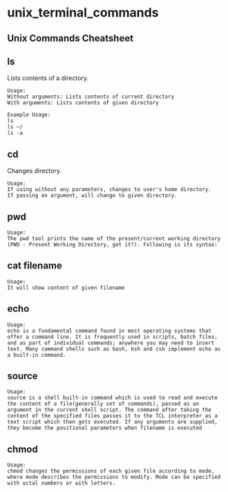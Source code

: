 # unix_terminal_commands

## Unix Commands Cheatsheet

## **ls**

Lists contents of a directory.


    Usage:
    Without arguments: Lists contents of current directory
    With arguments: Lists contents of given directory
    
    Example Usage:
    ls
    ls ~/
    ls -a

## **cd**
Changes directory.

    Usage:
    If using without any parameters, changes to user's home directory.
    If passing an argument, will change to given directory.
## **pwd**
    Usage:
    The pwd tool prints the name of the present/current working directory (PWD - Present Working Directory, got it?). Following is its syntax:    
## **cat filename**
    Usage:
    It will show content of given filename 

## **echo**
    Usage:
    echo is a fundamental command found in most operating systems that offer a command line. It is frequently used in scripts, batch files, and as part of individual commands; anywhere you may need to insert text. Many command shells such as bash, ksh and csh implement echo as a built-in command.   
## **source**
    Usage:
    source is a shell built-in command which is used to read and execute the content of a file(generally set of commands), passed as an argument in the current shell script. The command after taking the content of the specified files passes it to the TCL interpreter as a text script which then gets executed. If any arguments are supplied, they become the positional parameters when filename is executed
## **chmod**
    Usage:
    chmod changes the permissions of each given file according to mode, where mode describes the permissions to modify. Mode can be specified with octal numbers or with letters.
